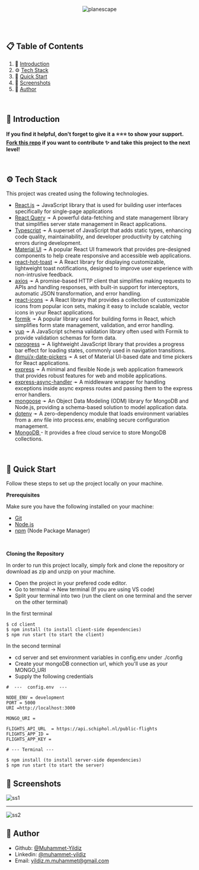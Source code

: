 

<div align="center ">

![planescape](https://github.com/user-attachments/assets/a2886d06-cef3-4390-a4be-49be05c15d1c)
  </div>

</div>

<br/>
<br/>

## 📋 <a name="table">Table of Contents</a>

1. 🤖 [Introduction](#introduction)
2. ⚙️ [Tech Stack](#tech-stack)
3. 🤸 [Quick Start](#quick-start)
4. 📸 [Screenshots](#screenshots)
5. 👤 [Author](#author)
<br/>

## 🤖 <a name="introduction">Introduction</a>


**If you find it helpful, don't forget to give it a ⭐️⭐️⭐️ to show your support. [Fork this repo](https://github.com/Muhammet-Yildiz/Planescape/fork) if you want to contribute ✨ and take this project to the next level!**

<br/>

## <a name="tech-stack">⚙️ Tech Stack</a>
This project was created using the following technologies.
- [React.js](https://react.dev/learn)  ➛ JavaScript library that is used for building user interfaces specifically for single-page applications
- [React Query](https://tanstack.com/query/latest/docs/framework/react/overview)  ➛ A powerful data-fetching and state management library that simplifies server state management in React applications.
- [Typescript](https://www.typescriptlang.org/docs) ➛ A superset of JavaScript that adds static types, enhancing code quality, maintainability, and developer productivity by catching errors during development.
- [Material UI](https://mui.com/material-ui/getting-started/installation/) ➛ A popular React UI framework that provides pre-designed components to help create responsive and accessible web applications.
- [react-hot-toast](https://react-hot-toast.com/) ➛ A React library for displaying customizable, lightweight toast notifications, designed to improve user experience with non-intrusive feedback.
- [axios](https://www.npmjs.com/package/axios) ➛ A promise-based HTTP client that simplifies making requests to APIs and handling responses, with built-in support for interceptors, automatic JSON transformation, and error handling.
- [react-icons](https://react-icons.github.io/react-icons/) ➛ A React library that provides a collection of customizable icons from popular icon sets, making it easy to include scalable, vector icons in your React applications.
- [formik](https://www.npmjs.com/package/formik) ➛ A popular library used for building forms in React, which simplifies form state management, validation, and error handling.
- [yup](https://www.npmjs.com/package/yup) ➛ A JavaScript schema validation library often used with Formik to provide validation schemas for form data.
- [nprogress](https://www.npmjs.com/package/nprogress) ➛ A lightweight JavaScript library that provides a progress bar effect for loading states, commonly used in navigation transitions.
- [@mui/x-date-pickers](https://www.npmjs.com/package/@mui/x-date-pickers) ➛ A set of Material UI-based date and time pickers for React applications.
- [express](https://expressjs.com/en/starter/installing.html) ➛ A minimal and flexible Node.js web application framework that provides robust features for web and mobile applications.
- [express-async-handler](https://www.npmjs.com/package/express-async-handler) ➛ A middleware wrapper for handling exceptions inside async express routes and passing them to the express error handlers.
- [mongoose](https://www.npmjs.com/package/mongoose) ➛ An Object Data Modeling (ODM) library for MongoDB and Node.js, providing a schema-based solution to model application data.
- [dotenv](https://www.npmjs.com/package/dotenv) ➛ A zero-dependency module that loads environment variables from a .env file into process.env, enabling secure configuration management.
- [MongoDB ](https://www.npmjs.com/package/uuid) - It provides a free cloud service to store MongoDB collections.
 
<br/>


## <a name="quick-start">🤸 Quick Start</a>

Follow these steps to set up the project locally on your machine.

**Prerequisites**

Make sure you have the following installed on your machine:

- [Git](https://git-scm.com/)
- [Node.js](https://nodejs.org/en)
- [npm](https://www.npmjs.com/) (Node Package Manager)

<br/>

**Cloning the Repository**

In order to run this project locally, simply fork and clone the repository or download as zip and unzip on your machine.

- Open the project in your prefered code editor.
- Go to terminal -> New terminal (If you are using VS code)
- Split your terminal into two (run the client on one terminal and the server on the other terminal)

In the first terminal

```
$ cd client
$ npm install (to install client-side dependencies)
$ npm run start (to start the client)
```

In the second terminal

- cd server and set environment variables in config.env under ./config
- Create your mongoDB connection url, which you'll use as your MONGO_URI
- Supply the following credentials

```
#  ---  config.env  ---

NODE_ENV = development
PORT = 5000
URI =http://localhost:3000

MONGO_URI = 

FLIGHTS_API_URL  = https://api.schiphol.nl/public-flights
FLIGHTS_APP_ID = 
FLIGHTS_APP_KEY = 

```

```
# --- Terminal ---

$ npm install (to install server-side dependencies)
$ npm run start (to start the server)
```

## 📸 <a name="screenshots">Screenshots</a>

![ss1](https://github.com/user-attachments/assets/220d4a3f-389e-4b07-8b71-df45d87cd420)
<hr/>

![ss2](https://github.com/user-attachments/assets/2cfaceb9-4854-4fe5-a82e-54de362bac33)


## 👤 <a name="author">Author</a>

- Github: [@Muhammet-Yildiz](https://github.com/Muhammet-Yildiz)
- Linkedin: [@muhammet-yildiz](https://www.linkedin.com/in/yildiz-muhammet/)
- Email: [yildiz.m.muhammet@gmail.com](mailto:yildiz.m.muhammet@gmail.com)


